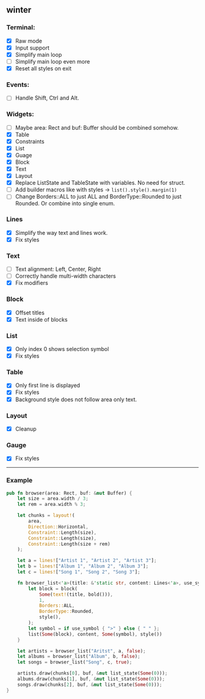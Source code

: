 ## winter

### Terminal:
- [x] Raw mode
- [x] Input support
- [x] Simplify main loop
- [ ] Simplify main loop even more
- [x] Reset all styles on exit

### Events:
- [ ] Handle Shift, Ctrl and Alt.

### Widgets:
- [ ] Maybe area: Rect and buf: Buffer should be combined somehow.
- [x] Table
- [x] Constraints
- [x] List
- [x] Guage
- [x] Block
- [x] Text
- [x] Layout
- [x] Replace ListState and TableState with variables. No need for struct.
- [ ] Add builder macros like with styles -> `list().style().margin(1)`
- [ ] Change Borders::ALL to just ALL and BorderType::Rounded to just Rounded. Or combine into single enum.

### Lines
- [x] Simplify the way text and lines work.
- [x] Fix styles

### Text
- [ ] Text alignment: Left, Center, Right
- [ ] Correctly handle multi-width characters
- [x] Fix modifiers

### Block
- [x] Offset titles
- [x] Text inside of blocks

### List
- [x] Only index 0 shows selection symbol
- [x] Fix styles

### Table
- [x] Only first line is displayed
- [x] Fix styles
- [x] Background style does not follow area only text.

### Layout
- [x] Cleanup

### Gauge
- [x] Fix styles

----

### Example

```rs
pub fn browser(area: Rect, buf: &mut Buffer) {
    let size = area.width / 3;
    let rem = area.width % 3;

    let chunks = layout!(
        area,
        Direction::Horizontal,
        Constraint::Length(size),
        Constraint::Length(size),
        Constraint::Length(size + rem)
    );

    let a = lines!["Artist 1", "Artist 2", "Artist 3"];
    let b = lines!["Album 1", "Album 2", "Album 3"];
    let c = lines!["Song 1", "Song 2", "Song 3"];

    fn browser_list<'a>(title: &'static str, content: Lines<'a>, use_symbol: bool) -> List<'a> {
        let block = block(
            Some(text!(title, bold())),
            1,
            Borders::ALL,
            BorderType::Rounded,
            style(),
        );
        let symbol = if use_symbol { ">" } else { " " };
        list(Some(block), content, Some(symbol), style())
    }

    let artists = browser_list("Aritst", a, false);
    let albums = browser_list("Album", b, false);
    let songs = browser_list("Song", c, true);

    artists.draw(chunks[0], buf, &mut list_state(Some(0)));
    albums.draw(chunks[1], buf, &mut list_state(Some(0)));
    songs.draw(chunks[2], buf, &mut list_state(Some(0)));
}
```
